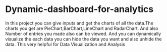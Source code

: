 # Dynamic-dashboard-for-analytics
In this project you can give inputs and get the charts of all the data.The charts you get are PieChart,BarChart,LineChart and RadarChart. And also Number of entries you made also can be viewed.
And you can dynamically visualize the each data you can hide the data you want and also unhide the data. This very helpful for Data Visualization and Analysis
